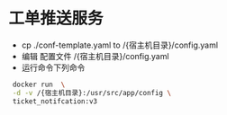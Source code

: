  
 # 工单推送服务

 - cp ./conf-template.yaml  to /{宿主机目录}/config.yaml
 - 编辑 配置文件 /{宿主机目录}/config.yaml
 - 运行命令下列命令

```sh
 docker run  \
 -d -v /{宿主机目录}:/usr/src/app/config \
 ticket_notifcation:v3
```